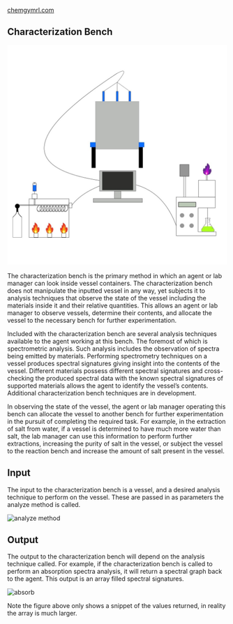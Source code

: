 [chemgymrl.com](https://chemgymrl.com/)

## Characterization Bench

<span style="display:block;text-align:center">![Characterization](tutorial_figures/characterization.png)

The characterization bench is the primary method in which an agent or lab manager can look inside vessel containers. The characterization bench does not manipulate the inputted vessel in any way, yet subjects it to analysis techniques that observe the state of the vessel including the materials inside it and their relative quantities. This allows an agent or lab manager to observe vessels, determine their contents, and allocate the vessel to the necessary bench for further experimentation.
 

Included with the characterization bench are several analysis techniques available to the agent working at this bench. The foremost of which is spectrometric analysis. Such analysis includes the observation of spectra being emitted by materials. Performing spectrometry techniques on a vessel produces spectral signatures giving insight into the contents of the vessel. Different materials possess different spectral signatures and cross-checking the produced spectral data with the known spectral signatures of supported materials allows the agent to identify the vessel’s contents. Additional characterization bench techniques are in development.
 

In observing the state of the vessel, the agent or lab manager operating this bench can allocate the vessel to another bench for further experimentation in the pursuit of completing the required task. For example, in the extraction of salt from water, if a vessel is determined to have much more water than salt, the lab manager can use this information to perform further extractions, increasing the purity of salt in the vessel, or subject the vessel to the reaction bench and increase the amount of salt present in the vessel.

## Input

The input to the characterization bench is a vessel, and a desired analysis technique to perform on the vessel. These are 
passed in as parameters the analyze method is called.

![analyze method](../tutorial_figures/characterization/analyze.png)

## Output

The output to the characterization bench will depend on the analysis technique called. For example, if the 
characterization bench is called to perform an absorption spectra analysis, it will return a spectral graph back to the 
agent. This output is an array filled spectral signatures.

![absorb](../tutorial_figures/characterization/get_spectra.png)

Note the figure above only shows a snippet of the values returned, in reality the array is much larger.